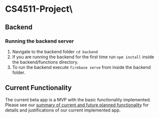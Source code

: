 # CS4511-Project\

## Backend
### Running the backend server
1. Navigate to the backend folder `cd backend`
2. If you are running the backend for the first time run `npm install` inside the backend/functions directory.
3. To run the backend execute `firebase serve` from inside the backend folder.

## Current Functionality 
The current beta app is a MVP with the basic functionality implemented. Please see our 
[summary of current and future planned functionality](https://docs.google.com/document/d/1L3WJTeaYOTAFdTasxIm2gyLDChdrjDAYzYYHyHLfDfg/edit?usp=sharing) for details and justifications of our current implemented app.
